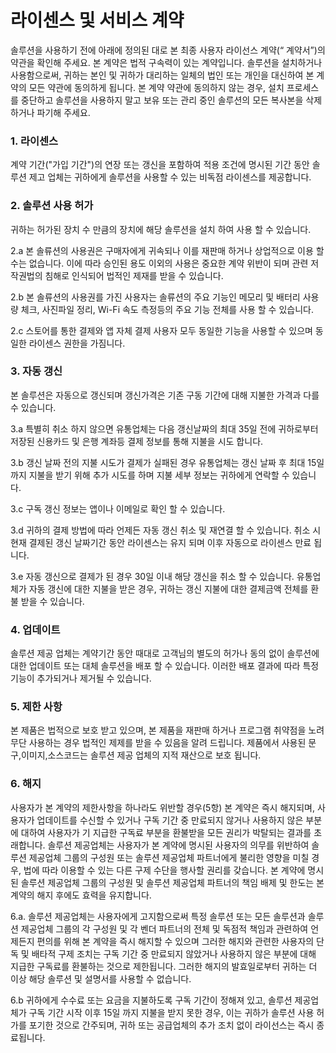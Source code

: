 
 # 라이센스 및 서비스 계약

솔루션을 사용하기 전에 아래에 정의된 대로 본 최종 사용자 라이선스 계약(“ 계약서”)의 약관을 확인해 주세요. 
본 계약은 법적 구속력이 있는 계약입니다. 솔루션을 설치하거나 사용함으로써, 귀하는 본인 및 귀하가 대리하는 일체의 법인 또는 개인을 대신하여 본 계약의 모든 약관에 동의하게 됩니다. 본 계약 약관에 동의하지 않는 경우, 설치 프로세스를 중단하고 솔루션을 사용하지 말고 보유 또는 관리 중인 솔루션의 모든 복사본을 삭제하거나 파기해 주세요.

### 1. 라이센스<br>
계약 기간("가입 기간")의 연장 또는 갱신을 포함하여 적용 조건에 명시된 기간 동안 솔루션 제고 업체는 귀하에게 솔루션을 사용할 수 있는 비독점 라이센스를 제공합니다.

### 2. 솔루션 사용 허가<br>
귀하는 허가된 장치 수 만큼의 장치에 해당 솔루션을 설치 하여 사용 할 수 있습니다.

2.a 본 솔류션의 사용권은 구매자에게 귀속되나 이를 재판매 하거나 상업적으로 이용 할 수는 없습니다.
이에 따라 승인된 용도 이외의 사용은 중요한 계약 위반이 되며 관련 저작권법의 침해로 인식되어 법적인 제재를 받을 수 있습니다.

2.b 본 솔류션의 사용권를 가진 사용자는 솔류션의 주요 기능인 메모리 및 배터리 사용량 체크, 사진파일 정리, Wi-Fi 속도 측정등의 주요 기능 전체를 사용 할 수 있습니다.

2.c 스토어를 통한 결제와 앱 자체 결제 사용자 모두 동일한 기능을 사용할 수 있으며 동일한 라이센스 권한을 가짐니다.

### 3. 자동 갱신<br>
본 솔루션은 자동으로 갱신되며 갱신가격은 기존 구동 기간에 대해 지불한 가격과 다를 수 있습니다.

3.a 특별히 취소 하지 않으면 유통업체는 다음 갱신날짜의 최대 35일 전에 귀하로부터 저장된 신용카드 및 은행 계좌등 결제 정보를 통해 지불을 시도 합니다.

3.b 갱신 날짜 전의 지불 시도가 결제가 실패된 경우 유통업체는 갱신 날짜 후 최대 15일 까지 지불을 받기 위해 추가 시도를 하며 지불 세부 정보는 귀하에게 연락할 수 있습니다.

3.c 구독 갱신 정보는 앱이나 이메일로 확인 할 수 있습니다.

3.d 귀하의 결제 방법에 따라 언제든 자동 갱신 취소 및 재연결 할 수 있습니다.
취소 시 현재 결제된 갱신 날짜기간 동안 라이센스는 유지 되며 이후 자동으로 라이센스 만료 됩니다.

3.e 자동 갱신으로 결제가 된 경우 30일 이내 해당 갱신을 취소 할 수 있습니다.
유통업체가 자동 갱신에 대한 지불을 받은 경우, 귀하는 갱신 지불에 대한 결제금액 전체를 환불 받을 수 있습니다.

### 4. 업데이트<br>
솔루션 제공 업체는 계약기간 동안 때대로 고객님의 별도의 허가나 동의 없이 솔루션에 대한 업데이트 또는 대체 솔루션을 배포 할 수 있습니다.
이러한 배포 결과에 따라 특정 기능이 추가되거나 제거될 수 있습니다. 

### 5. 제한 사항<br>
본 제품은 법적으로 보호 받고 있으며, 
본 제품을 재판매 하거나 프로그램 취약점을 노려 무단 사용하는 경우 법적인 제제를 받을 수 있음을 알려 드립니다.
제품에서 사용된 문구,이미지,소스코드는 솔루션 제공 업체의 지적 재산으로 보호 됩니다. 

### 6. 해지<br>
사용자가 본 계약의 제한사항을 하나라도 위반할 경우(5항)
본 계약은 즉시 해지되며, 사용자가 업데이트를 수신할 수 있거나 구독 기간 중 만료되지 않거나 사용하지 않은 부분에 대하여 사용자가 기 지급한 구독료 부분을 환불받을 모든 권리가 박탈되는 결과를 초래합니다. 솔루션 제공업체는 사용자가 본 계약에 명시된 사용자의 의무를 위반하여 솔루션 제공업체 그룹의 구성원 또는 솔루션 제공업체 파트너에게 불리한 영향을 미칠 경우, 법에 따라 이용할 수 있는 다른 구제 수단을 행사할 권리를 갖습니다. 본 계약에 명시된 솔루션 제공업체 그룹의 구성원 및 솔루션 제공업체 파트너의 책임 배제 및 한도는 본 계약의 해지 후에도 효력을 유지합니다.

6.a. 솔루션 제공업체는 사용자에게 고지함으로써 특정 솔루션 또는 모든 솔루션과 솔루션 제공업체 그룹의 각 구성원 및 각 벤더 파트너의 전체 및 독점적 책임과 관련하여 언제든지 편의를 위해 본 계약을 즉시 해지할 수 있으며 그러한 해지와 관련한 사용자의 단독 및 배타적 구제 조치는 구독 기간 중 만료되지 않았거나 사용하지 않은 부분에 대해 지급한 구독료를 환불하는 것으로 제한됩니다. 그러한 해지의 발효일로부터 귀하는 더 이상 해당 솔루션 및 설명서를 사용할 수 없습니다.

6.b 귀하에게 수수료 또는 요금을 지불하도록 구독 기간이 정해져 있고, 솔루션 제공업체가 구독 기간 시작 이후 15일
까지 지불을 받지 못한 경우, 이는 귀하가 솔루션 사용 허가를 포기한 것으로 간주되며, 귀하 또는 공급업체의 추가 조치 없이 라이선스는 즉시 종료됩니다.
